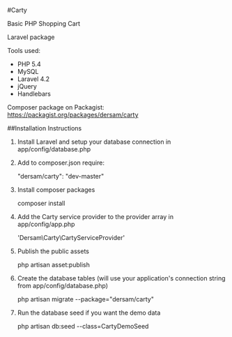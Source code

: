#Carty

Basic PHP Shopping Cart

Laravel package

Tools used:

*   PHP 5.4
*   MySQL
*   Laravel 4.2
*   jQuery
*   Handlebars

Composer package on Packagist:
    https://packagist.org/packages/dersam/carty

##Installation Instructions

1. Install Laravel and setup your database connection in app/config/database.php
2. Add to composer.json require:

    "dersam/carty": "dev-master"
    
3. Install composer packages

    composer install
    
4. Add the Carty service provider to the provider array in app/config/app.php

    'Dersam\Carty\CartyServiceProvider'
    
5. Publish the public assets

    php artisan asset:publish
    
6. Create the database tables (will use your application's connection string from app/config/database.php)

    php artisan migrate --package="dersam/carty"
    
7. Run the database seed if you want the demo data

    php artisan db:seed --class=CartyDemoSeed